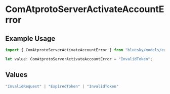 # ComAtprotoServerActivateAccountError

## Example Usage

```typescript
import { ComAtprotoServerActivateAccountError } from "bluesky/models/errors";

let value: ComAtprotoServerActivateAccountError = "InvalidToken";
```

## Values

```typescript
"InvalidRequest" | "ExpiredToken" | "InvalidToken"
```